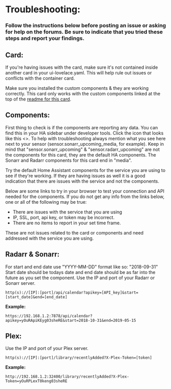 # Troubleshooting:
### Follow the instructions below before posting an issue or asking for help on the forums. Be sure to indicate that you tried these steps and report your findings.

## Card:

If you're having issues with the card, make sure it's not contained inside another card in your ui-lovelace.yaml. This will help rule out issues or conflicts with the container card.

Make sure you installed the custom components & they are working correctly. This card only works with the custom components linked at the top of the [readme for this card](https://github.com/custom-cards/upcoming-media-card/blob/master/README.md).

## Components:

First thing to check is if the components are reporting any data. You can find this in your HA sidebar under developer tools. Click
the icon that looks like this <>. To help with troubleshooting always mention what you see here next to your sensor (sensor.sonarr_upcoming_media, for example). Keep in mind that "sensor.sonarr_upcoming" & "sensor.radarr_upcoming" are not the components for this card, they are the default HA components. The Sonarr and Radarr components for this card end in "media".

Try the default Home Assistant components for the service you are using to see if they're working. If they are having issues as well it is a good indication that there are issues with the service and not the components.

Below are some links to try in your browser to test your connection and API needed for the components.
If you do not get any info from the links below, one or all of the following may be true:

* There are issues with the service that you are using
* IP, SSL, port, api key, or token may be incorrect.
* There are no items to report in your set time frame.

These are not issues related to the card or components and need addressed with the service you are using.

## Radarr & Sonarr:
For start and end date use "YYYY-MM-DD" format like so: "2018-09-31"
Start date should be todays date and end date should be as far into the future as you set the component. Use the IP and port of your
Radarr or Sonarr server.
`````
http(s)://[IP]:[port]/api/calendar?apikey=[API_key]&start=[start_date]&end=[end_date]
`````
**Example:**
`````
https://192.168.1.2:7878/api/calendar?apikey=yOuRApiKEyg03sheRE&start=2018-10-31&end=2019-05-15
`````
## Plex:
Use the IP and port of your Plex server.
`````
http(s)://[IP]:[port]/library/recentlyAdded?X-Plex-Token=[token]
`````
**Example:**
`````
http://192.168.1.2:32400/library/recentlyAdded?X-Plex-Token=yOuRPLexT0keng03sheRE
`````
